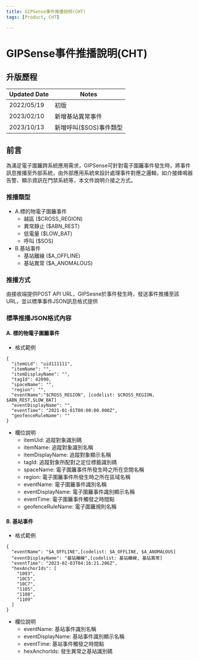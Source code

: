```yaml
---
title: GIPSense事件推播說明(CHT)
tags: [Product, CHT]

---
```


# GIPSense事件推播說明(CHT)
## 升版歷程
| Updated Date | Notes |
|--------------|-------|
| 2022/05/19   | 初版   |
| 2023/02/10   | 新增基站異常事件   |
| 2023/10/13   | 新增呼叫($SOS)事件類型   |

## 前言
為滿足電子圍籬跨系統應用需求，GIPSense可針對電子圍籬事件發生時，將事件訊息推播至外部系統，由外部應用系統來設計處理事件對應之邏輯，如介接蜂鳴器告警、顯示資訊在門禁系統等，本文件說明介接之方式。

### 推播類型

- A.標的物電子圍籬事件
    - 越區 ($CROSS_REGION)
    - 異常靜止 ($ABN_REST)
    - 低電量 ($LOW_BAT)
    - 呼叫 ($SOS)
- B.基站事件
    - 基站離線 ($A_OFFLINE)
    - 基站異常 ($A_ANOMALOUS)

### 推播方式
由接收端提供POST API URL，GIPSesne於事件發生時，發送事件推播至該URL，並以標準事件JSON訊息格式提供


### 標準推播JSON格式內容

#### A. 標的物電子圍籬事件
- 格式範例
```JOSN=
{
  "itemUid": "uid111111",
  "itemName": "",
  "itemDisplayName": "",
  "tagId": 42090,
  "spaceName": "",
  "region": "",
  "eventName":"$CROSS_REGION", [codelist: $CROSS_REGION, $ABN_REST,$LOW_BAT]
  "eventDisplayName": "",
  "eventTime": "2021-01-01T00:00:00.000Z",
  "geofenceRuleName": ""
}
```
- 欄位說明
    - itemUid: 追蹤對象識別碼
    - itemName: 追蹤對象識別名稱
    - itemDisplayName: 追蹤對象顯示名稱
    - tagId: 追蹤對象所配對之定位標籤識別碼
    - spaceName: 電子圍籬事件所發生時之所在空間名稱
    - region: 電子圍籬事件所發生時之所在區域名稱
    - eventName: 電子圍籬事件識別名稱
    - eventDisplayName: 電子圍籬事件識別顯示名稱
    - eventTime: 電子圍籬事件觸發之時間點
    - geofenceRuleName: 電子圍籬規則名稱

#### B. 基站事件

- 格式範例
```JOSN=
{
  "eventName": "$A_OFFLINE",[codelist: $A_OFFLINE, $A_ANOMALOUS]
  "eventDisplayName": "基站離線",[codelist: 基站離線, 基站異常]
  "eventTime": "2023-02-03T04:16:21.206Z",
  "hexAnchorIds": [
    "1093",
    "10C5",
    "10C7",
    "1105",
    "1108",
    "1109" 
  ]
}
```
- 欄位說明
    - eventName: 基站事件識別名稱
    - eventDisplayName: 基站事件識別顯示名稱
    - eventTime: 基站事件觸發之時間點
    - hexAnchorIds: 發生異常之基站識別碼
